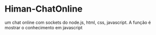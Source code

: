 # Himan-ChatOnline
um chat online com sockets do node.js, html, css, javascript. A função é mostrar o conhecimento em javascript
